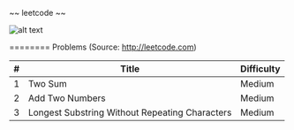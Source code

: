 ~~ leetcode ~~ 


![alt text](https://github.com/lvncnt/Leetcode-OJ/blob/master/Logo/LeetCodeLogo.png "Leetcode")

========
Problems (Source: http://leetcode.com) 

| #                 | Title           | Difficulty  |
| :-------------:   |-------------    | -----|
| 1                 | Two Sum               | Medium |
| 2                 | Add Two Numbers         |  Medium |
| 3                 | Longest Substring Without Repeating Characters      |    Medium |



